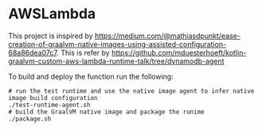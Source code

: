 # AWSLambda
This project is inspired by https://medium.com/@mathiasdpunkt/ease-creation-of-graalvm-native-images-using-assisted-configuration-68a86dea07c7.
This is refer by https://github.com/mduesterhoeft/kotlin-graalvm-custom-aws-lambda-runtime-talk/tree/dynamodb-agent

To build and deploy the function run the following:

```
# run the test runtime and use the native image agent to infer native image build configuration
./test-runtime-agent.sh
# build the GraalVM native image and package the runime
./package.sh 
